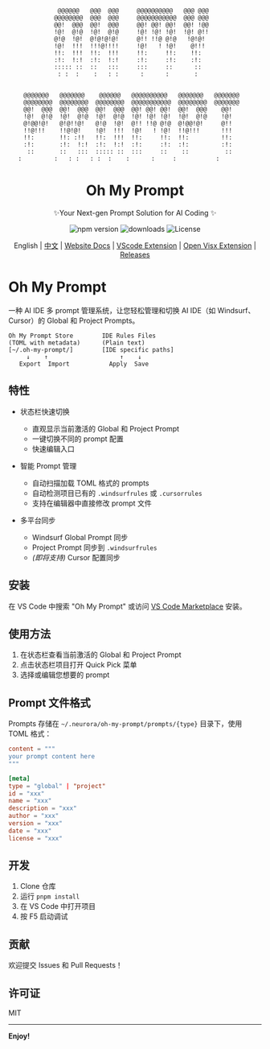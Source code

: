 <div align="center">

```shell
 @@@@@@   @@@  @@@     @@@@@@@@@@   @@@ @@@  
@@@@@@@@  @@@  @@@     @@@@@@@@@@@  @@@ @@@  
@@!  @@@  @@!  @@@     @@! @@! @@!  @@! !@@  
!@!  @!@  !@!  @!@     !@! !@! !@!  !@! @!!  
@!@  !@!  @!@!@!@!     @!! !!@ @!@   !@!@!   
!@!  !!!  !!!@!!!!     !@!   ! !@!    @!!!   
!!:  !!!  !!:  !!!     !!:     !!:    !!:    
:!:  !:!  :!:  !:!     :!:     :!:    :!:    
::::: ::  ::   :::     :::     ::      ::    
 : :  :    :   : :      :      :       :     
                                             
                                                              
@@@@@@@   @@@@@@@    @@@@@@   @@@@@@@@@@   @@@@@@@   @@@@@@@  
@@@@@@@@  @@@@@@@@  @@@@@@@@  @@@@@@@@@@@  @@@@@@@@  @@@@@@@  
@@!  @@@  @@!  @@@  @@!  @@@  @@! @@! @@!  @@!  @@@    @@!    
!@!  @!@  !@!  @!@  !@!  @!@  !@! !@! !@!  !@!  @!@    !@!    
@!@@!@!   @!@!!@!   @!@  !@!  @!! !!@ @!@  @!@@!@!     @!!    
!!@!!!    !!@!@!    !@!  !!!  !@!   ! !@!  !!@!!!      !!!    
!!:       !!: :!!   !!:  !!!  !!:     !!:  !!:         !!:    
:!:       :!:  !:!  :!:  !:!  :!:     :!:  :!:         :!:    
 ::       ::   :::  ::::: ::  :::     ::    ::          ::    
 :         :   : :   : :  :    :      :     :           :          

```

<h1 align="center">Oh My Prompt</h1>

<p align="center">
  ✨Your Next-gen Prompt Solution for AI Coding ✨
</p>

<p align="center">
  <img src="https://img.shields.io/npm/v/@ohmyprompt/cli?style=flat-square&color=00a8f0" alt="npm version" />
  <img src="https://img.shields.io/npm/dm/@markshawn2020/cli.svg?style=flat-square&color=00a8f0" alt="downloads" />
  <img src="https://img.shields.io/badge/License-MIT-blue.svg?style=flat-square&color=00a8f0" alt="License" />
</p>


English | [中文](./README.zh-CN.md) | [Website Docs](https://oh-my-prompt.github.io) | [VScode Extension](https://marketplace.visualstudio.com/items?itemName=markshawn2020.oh-my-prompt) | [Open Visx Extension](https://open-vsx.org/extension/markshawn2020/oh-my-prompt) | [Releases](https://github.com/markshawn2020/oh-my-prompt/releases)


</div>

# Oh My Prompt

一种 AI IDE 多 prompt 管理系统，让您轻松管理和切换 AI IDE（如 Windsurf、Cursor）的 Global 和 Project Prompts。

```
Oh My Prompt Store        IDE Rules Files
(TOML with metadata)      (Plain text)
[~/.oh-my-prompt/]        [IDE specific paths]
     ↓    ↑                    ↑    ↓
   Export  Import           Apply  Save
```

## 特性

- 状态栏快速切换
  - 直观显示当前激活的 Global 和 Project Prompt
  - 一键切换不同的 prompt 配置
  - 快速编辑入口

- 智能 Prompt 管理
  - 自动扫描加载 TOML 格式的 prompts
  - 自动检测项目已有的 `.windsurfrules` 或 `.cursorrules`
  - 支持在编辑器中直接修改 prompt 文件

- 多平台同步
  - Windsurf Global Prompt 同步
  - Project Prompt 同步到 `.windsurfrules`
  - *(即将支持)* Cursor 配置同步

## 安装

在 VS Code 中搜索 "Oh My Prompt" 或访问 [VS Code Marketplace](https://marketplace.visualstudio.com/items?itemName=markshawn2020.oh-my-prompt) 安装。

## 使用方法

1. 在状态栏查看当前激活的 Global 和 Project Prompt
2. 点击状态栏项目打开 Quick Pick 菜单
3. 选择或编辑您想要的 prompt

## Prompt 文件格式

Prompts 存储在 `~/.neurora/oh-my-prompt/prompts/{type}` 目录下，使用 TOML 格式：

```toml
content = """
your prompt content here
"""

[meta]
type = "global" | "project"
id = "xxx"
name = "xxx"
description = "xxx"
author = "xxx"
version = "xxx"
date = "xxx"
license = "xxx"
```

## 开发

1. Clone 仓库
2. 运行 `pnpm install`
3. 在 VS Code 中打开项目
4. 按 F5 启动调试

## 贡献

欢迎提交 Issues 和 Pull Requests！

## 许可证

MIT

---

**Enjoy!**
